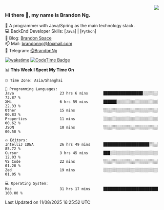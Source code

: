 <img  align="right" src="https://github-readme-stats-brandon0824.vercel.app/api/top-langs/?username=brandon0824&layout=compact">

### Hi there 👋, my name is Brandon Ng.

🌱 A programmer with Java/Spring as the main technology stack.  
💻 BackEnd Developer Skills: [`Java`] | [`Python`]  
📝 Blog: [Brandon Space](https://blog.brandonng.cc)  
📫 Mail: brandonng@foxmail.com  
📰 Telegram: [@BrandonNg](https://t.me/BrandonNg24)  

[![wakatime](https://wakatime.com/badge/user/940cafbf-f9d5-4b24-9a07-19bb072f52bb.svg)](https://wakatime.com/@940cafbf-f9d5-4b24-9a07-19bb072f52bb)
[![CodeTime Badge](https://shields.jannchie.com/endpoint?style=plastic&color=&url=https%3A%2F%2Fapi.codetime.dev%2Fv3%2Fusers%2Fshield%3Fuid%3D128%26minutes%3D10080)](https://codetime.dev)

<!--START_SECTION:waka-->
📊 **This Week I Spent My Time On** 

```text
🕑︎ Time Zone: Asia/Shanghai

💬 Programming Languages: 
Java                     23 hrs 6 mins       ██████████████████░░░░░░░   73.87 % 
XML                      6 hrs 59 mins       ██████░░░░░░░░░░░░░░░░░░░   22.33 % 
Other                    15 mins             ░░░░░░░░░░░░░░░░░░░░░░░░░   00.83 % 
Properties               11 mins             ░░░░░░░░░░░░░░░░░░░░░░░░░   00.62 % 
JSON                     10 mins             ░░░░░░░░░░░░░░░░░░░░░░░░░   00.58 % 

🔥 Editors: 
IntelliJ IDEA            26 hrs 49 mins      █████████████████████░░░░   85.72 % 
Cursor                   3 hrs 45 mins       ███░░░░░░░░░░░░░░░░░░░░░░   12.03 % 
VS Code                  22 mins             ░░░░░░░░░░░░░░░░░░░░░░░░░   01.20 % 
Zed                      19 mins             ░░░░░░░░░░░░░░░░░░░░░░░░░   01.05 % 

💻 Operating System: 
Mac                      31 hrs 17 mins      █████████████████████████   100.00 % 
```


 Last Updated on 11/08/2025 16:25:52 UTC
<!--END_SECTION:waka-->
